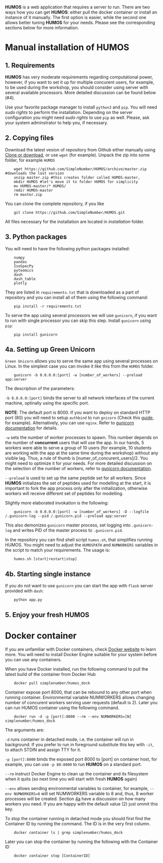 **HUMOS** is a web application that requires a server to run. There are two ways how you can get **HUMOS**: either pull the docker container or install an instance of it manually. The first option is easier, while the second one allows better tuning **HUMOS** for your needs. Please see the corresponding sections below for more information.

# Manual installation of HUMOS

## 1. Requirements 

**HUMOS** has very moderate requirements regarding computational power, however, if you want to set it up for multiple concurent users, for example, to be used during the workshop, you should consider using server with several available processors. More detailed discussion can be found below (#4).

Use your favorite package manager to install `python3` and `pip`. You will need *sudo rights* to perform the installation.
Depending on the server configuration you might need *sudo rights* to use `pip` as well. Please, ask your system adminstrator to help you, if necessary.
    
## 2. Copying files

Download the latest vesion of repository from Github either manually using [Clone or download](https://github.com/SimpleNumber/HUMOS/archive/master.zip), or use `wget` (for example).
Unpack the zip into some folder, for example `HUMOS`

```shell
    wget https://github.com/SimpleNumber/HUMOS/archive/master.zip #downloads the last version
    unzip master.zip #this creates folder called HUMOS-master, 
    mkdir HUMOS #let's move it to folder HUMOS for simplicity
    mv HUMOS-master/* HUMOS/
    rmdir HUMOS-master
    rm master.zip
```

You can clone the complete repository, if you like

```
    git clone https://github.com/SimpleNumber/HUMOS.git
```
All files necessary for the installation are located in *installation* folder. 

## 3. Python packages

You will need to have the following python packages installed:

```
    numpy
    pandas
    IsoSpecPy
    pyteomics
    dash
    dash_table
    plotly
```

They are listed in `requirements.txt` that is downloaded as a part of repository and you can install all of them using the following command:

```shell
    pip install -r requirements.txt
```

To serve the app using several processors we will use `gunicorn`, if you want to run with single processor you can skip this step.
Install `gunicorn` using `pip`:

```shell
    pip install gunicorn
```

## 4a. Setting up Green Unicorn

`Green Unicorn` allows you to serve the same app using several processes on Linux. In the simplest case you can invoke it like this from the `HUMOS` folder.
```shell
    gunicorn -b 0.0.0.0:[port] -w [number_of_workers] --preload app:server
```
The description of the parameters:

`-b 0.0.0.0:[port]` binds the server to all network interfaces of the current machine, optinally using the specific port.

**NOTE**: The default port is 8000. If you want to deploy on standard HTTP port (80) you will need to setup `authbind` to run `gnicorn`
(Check this [guide](https://mutelight.org/authbind), for example). Alternatively, you can use `nginx`. Refer to [gunicorn documentation](http://docs.gunicorn.org/en/stable/deploy.html)
for details.

`-w` sets the number of worker processes to spawn. This number depends on the number of **concurrent** users that will use the app. In our hands, 5 workers were able to serve a group
of 10 users (for example, 10 students are working with the app at the same time during the workshop) without any visible lag. Thus, a rule of thumb is \[numer_of_concurent_users\]/2.
You might need to optimize it for your needs. For more detailed discussion on the selection of the number of workers, refer to [gunicorn documentation](http://docs.gunicorn.org/en/stable/design.html#how-many-workers).

`--preload` is used to set up the same peptide set for all workers. Since **HUMOS** initializes the set of peptides used for modelling at the start, it is important to fork the app process only after the initialization, otherwise
workers will receive different set of peptides for modelling.

Slightly more elaborated invokation is the following:
```shell
    gunicorn -b 0.0.0.0:[port] -w [number_of_workers] -D --logfile /.gunicorn-log --pid /.gunicorn.pid --preload app:server
```

This also demonizes `gunicorn` master process, set logging into `.gunicorn-log` and writes PID of the master process to `.gunicorn.pid`.

In the repository you can find shell script `humos.sh`, that simplifies running HUMOS. You might need to adjust the `HUMOSPATH` and `NUMWORKERS` variables in the script to
match your requirements. The usage is:
```shell
    humos.sh [start|restart|stop]
```

## 4b. Starting single instance

If you do not want to use `gunicorn` you can start the app with `flask` server provided with `dash`:
```shell
    python app.py
```

## 5. Enjoy your fresh HUMOS

# Docker container

If you are unfamiliar with Docker containers, check [Docker website](https://www.docker.com/get-started) to learn more. You will need to install Docker Engine suitable for your system before you can use any containers.

When you have Docker installed, run the following command to pull the latest build of the container from Docker Hub

```shell
    docker pull simplenumber/humos_dock
```

Container expose port 8000, that can be rebound to any other port when running container. Environmental variable NUMWORKERS allows changing number of concurent workers serving user requests (default is 2). Later you can run HUMOS container using the following command.

```shell
    docker run -d -p [port]:8000 --rm --env NUMWORKERS=[N] simplenumber/humos_dock
```

The arguments are:

   `-d` runs container in detached mode, i.e. the container will run in background. If you prefer to run in foreground substitute this key with `-it`, to attach STDIN and assign TTY for it.

   `-p [port]:8000` binds the exposed port 8000 to [port] on container host, for example, you can use `-p 80:8000` to run **HUMOS** on a standard port.
   
   `--rm` instruct Docker Engine to clean up the container and its filesystem when it quits (so next time you will start with fresh **HUMOS** again)
   
   `--env` allows sending environmental variables to container, for example, `--env NUMWORKERS=8` will set NUMWORKERS variable to 8 and, thus, 8 worker processes will be created. Section [4a](#4a-setting-up-green-unicorn) have a discussion on how many workers you need. If you are happy with the default value (2) just ommit this key.

To stop the container running in detached mode you should first find the Container ID by running the command. The ID is in the very first column.

```shell
    docker container ls | grep simplenumber/humos_dock
```

Later you can stop the container by running the following with the Container ID

```shell
    docker container stop [ContainerID]
```
